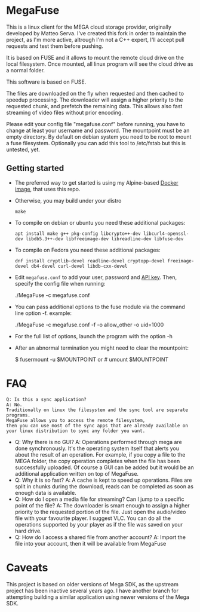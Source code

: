 MegaFuse
========

This is a linux client for the MEGA cloud storage provider, originally developed by Matteo Serva. I've created this fork in order to maintain the project, as I'm more active, altrough I'm not a C++ expert, I'll accept pull requests and test them before pushing.

It is based on FUSE and it allows to mount the remote cloud drive on the local filesystem.
Once mounted, all linux program will see the cloud drive as a normal folder.

This software is based on FUSE.

The files are downloaded on the fly when requested and then cached to speedup processing.
The downloader will assign a higher priority to the requested chunk, and prefetch the remaining data.
This allows also fast streaming of video files without prior encoding.

Please edit your config file "megafuse.conf" before running, you have to change at least your username and password.
The mountpoint must be an empty directory.
By default on debian system you need to be root to mount a fuse filesystem.
Optionally you can add this tool to /etc/fstab but this is untested, yet.

## Getting started

* The preferred way to get started is using my Alpine-based [Docker image](https://github.com/Amitie10g/docker-megafuse), that uses this repo.

* Otherwise, you may build under your distro

      make

* To compile on debian or ubuntu you need these additional packages:
	
      apt install make g++ pkg-config libcrypto++-dev libcurl4-openssl-dev libdb5.3++-dev libfreeimage-dev libreadline-dev libfuse-dev

* To compile on Fedora you need these additional packages:

      dnf install cryptlib-devel readline-devel cryptopp-devel freeimage-devel db4-devel curl-devel libdb-cxx-devel

* Edit ``megafuse.conf`` to add your user, password and [API key](https://www.programmableweb.com/api/mega). Then, specify the config file when running:

	./MegaFuse -c megafuse.conf

* You can pass additional options to the fuse module via the command line option -f. example:
	
	./MegaFuse -c megafuse.conf -f -o allow_other -o uid=1000
	
* For the full list of options, launch the program with the option -h

* After an abnormal termination you might need to clear the mountpoint:
	
	$ fusermount -u $MOUNTPOINT
	or # umount $MOUNTPOINT

FAQ
========
	Q: Is this a sync application?
	A: No.
	Traditionally on linux the filesystem and the sync tool are separate programs.
	MegaFuse allows you to access the remote filesystem,
	then you can use most of the sync apps that are already available on your linux distribution to sync any folder you want.
-
	Q: Why there is no GUI?
	A: Operations performed through mega are done synchronously.
	It's the operating system itself that alerts you about the result of an operation.
	For example, if you copy a file to the MEGA folder, the copy operation completes when the file has been successfully uploaded.
   	Of course a GUI can be added but it would be an additional application written on top of MegaFuse.
-
	Q: Why it is so fast?
	A: A cache is kept to speed up operations.
	Files are split in chunks during the download, reads can be completed as soon as enough data is available.
-
	Q: How do I open a media file for streaming? Can I jump to a specific point of the file?
	A: The downloader is smart enough to assign a higher priority to the requested portion of the file.
   	Just open the audio/video file with your favourite player. I suggest VLC.
   	You can do all the operations supported by your player as if the file was saved on your hard drive.
-
	Q: How do I access a shared file from another account?
	A: Import the file into your account, then it will be available from MegaFuse

Caveats
========

This project is based on older versions of Mega SDK, as the upstream project has been inactive several years ago. I have another branch for attempting building a similar application using newer versions of the Mega SDK.
